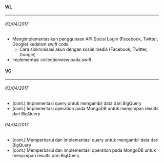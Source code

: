 #### WL
---
###### 03/04/2017
* Mengimplementasikan penggunaan API Social Login (Facebook, Twitter, Google) kedalam swift code
	* Cara sinkronisasi akun dengan sosial media (Facebook, Twitter, Google)
* Implementasi collectionview pada swift


#### VG
---
###### 03/04/2017
* (cont.) Implementasi query untuk mengambil data dari BigQuery
* (cont.) Implementasi operation pada MongoDB untuk menyimpan results dari BigQuery

###### 04/04/2017
* (cont.) Memperbarui dan implementasi query untuk mengambil data dari BigQuery
* (cont.) Memperbarui dan implementasi operation pada MongoDB untuk menyimpan results dari BigQuery

